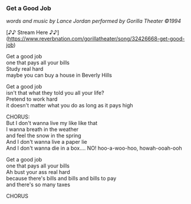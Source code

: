 ### Get a Good Job
_words and music by Lance Jordan performed by Gorilla Theater ©1994_

[♪♪ Stream Here ♪♪] (https://www.reverbnation.com/gorillatheater/song/32426668-get-good-job)

Get a good job \
one that pays all your bills \
Study real hard \
maybe you can buy a house in Beverly Hills

Get a good job \
isn't that what they told you all your life? \
Pretend to work hard \
it doesn't matter what you do as long as it pays high

CHORUS: \
But I don't wanna live my like like that \
I wanna breath in the weather \
and feel the snow in the spring \
And I don't wanna live a paper lie \
And I don't wanna die in a box.... NO!
hoo-a-woo-hoo, howah-ooah-ooh

Get a good job \
one that pays all your bills \
Ah bust your ass real hard \
because there's bills and bills and bills to pay \
and there's so many taxes

CHORUS

